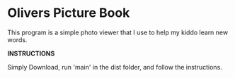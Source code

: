 # Olivers Picture Book

This program is a simple photo viewer that I use to help my kiddo learn new words.


**__INSTRUCTIONS__**




Simply Download, run 'main' in the dist folder, and follow the instructions.

